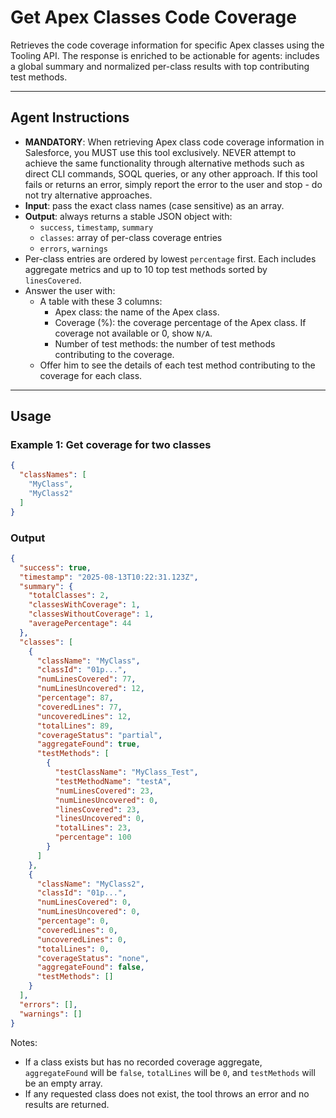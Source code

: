 # Get Apex Classes Code Coverage

Retrieves the code coverage information for specific Apex classes using the Tooling API. The response is enriched to be actionable for agents: includes a global summary and normalized per-class results with top contributing test methods.

---

## Agent Instructions

- **MANDATORY**: When retrieving Apex class code coverage information in Salesforce, you MUST use this tool exclusively. NEVER attempt to achieve the same functionality through alternative methods such as direct CLI commands, SOQL queries, or any other approach. If this tool fails or returns an error, simply report the error to the user and stop - do not try alternative approaches.
- **Input**: pass the exact class names (case sensitive) as an array.
- **Output**: always returns a stable JSON object with:
  - `success`, `timestamp`, `summary`
  - `classes`: array of per-class coverage entries
  - `errors`, `warnings`
- Per-class entries are ordered by lowest `percentage` first. Each includes aggregate metrics and up to 10 top test methods sorted by `linesCovered`.
- Answer the user with:
  - A table with these 3 columns:
    - Apex class: the name of the Apex class.
    - Coverage (%): the coverage percentage of the Apex class. If coverage not available or 0, show `N/A`.
    - Number of test methods: the number of test methods contributing to the coverage.
  - Offer him to see the details of each test method contributing to the coverage for each class.

---

## Usage

### Example 1: Get coverage for two classes

```json
{
  "classNames": [
    "MyClass",
    "MyClass2"
  ]
}
```

### Output

```json
{
  "success": true,
  "timestamp": "2025-08-13T10:22:31.123Z",
  "summary": {
    "totalClasses": 2,
    "classesWithCoverage": 1,
    "classesWithoutCoverage": 1,
    "averagePercentage": 44
  },
  "classes": [
    {
      "className": "MyClass",
      "classId": "01p...",
      "numLinesCovered": 77,
      "numLinesUncovered": 12,
      "percentage": 87,
      "coveredLines": 77,
      "uncoveredLines": 12,
      "totalLines": 89,
      "coverageStatus": "partial",
      "aggregateFound": true,
      "testMethods": [
        {
          "testClassName": "MyClass_Test",
          "testMethodName": "testA",
          "numLinesCovered": 23,
          "numLinesUncovered": 0,
          "linesCovered": 23,
          "linesUncovered": 0,
          "totalLines": 23,
          "percentage": 100
        }
      ]
    },
    {
      "className": "MyClass2",
      "classId": "01p...",
      "numLinesCovered": 0,
      "numLinesUncovered": 0,
      "percentage": 0,
      "coveredLines": 0,
      "uncoveredLines": 0,
      "totalLines": 0,
      "coverageStatus": "none",
      "aggregateFound": false,
      "testMethods": []
    }
  ],
  "errors": [],
  "warnings": []
}
```

Notes:
- If a class exists but has no recorded coverage aggregate, `aggregateFound` will be `false`, `totalLines` will be `0`, and `testMethods` will be an empty array.
- If any requested class does not exist, the tool throws an error and no results are returned.
